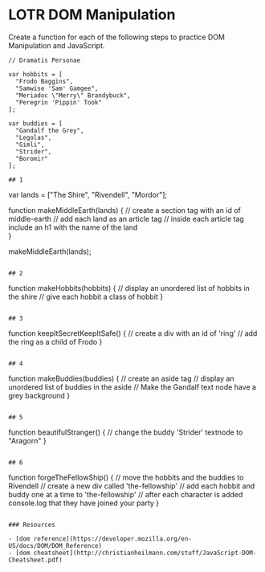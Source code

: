 # LOTR DOM Manipulation

Create a function for each of the following steps to practice DOM Manipulation and JavaScript.

```
// Dramatis Personae

var hobbits = [
  "Frodo Baggins",
  "Samwise 'Sam' Gamgee",
  "Meriadoc \"Merry\" Brandybuck",
  "Peregrin 'Pippin' Took"
];

var buddies = [
  "Gandalf the Grey",
  "Legolas",
  "Gimli",
  "Strider",
  "Boromir"
];

## 1

```
var lands = ["The Shire", "Rivendell", "Mordor"];

function makeMiddleEarth(lands) {
    // create a section tag with an id of middle-earth
    // add each land as an article tag
    // inside each article tag include an h1 with the name of the land      
}

makeMiddleEarth(lands);
```

## 2
```
function makeHobbits(hobbits) {
  // display an unordered list of hobbits in the shire
  // give each hobbit a class of hobbit
}
```

## 3
```
function keepItSecretKeepItSafe() {
  // create a div with an id of 'ring'
  // add the ring as a child of Frodo
}
```

## 4

```
function makeBuddies(buddies) {
  // create an aside tag
  // display an unordered list of buddies in the aside
  // Make the Gandalf text node have a grey background
}
```

## 5

```
function beautifulStranger() {
  // change the buddy 'Strider' textnode to "Aragorn"
}
```

## 6

```
function forgeTheFellowShip() {
  // move the hobbits and the buddies to Rivendell
  // create a new div called 'the-fellowship'
  // add each hobbit and buddy one at a time to 'the-fellowship'
  // after each character is added console.log that they have joined your party
}
```

### Resources

- [dom reference](https://developer.mozilla.org/en-US/docs/DOM/DOM_Reference)
- [dom cheatsheet](http://christianheilmann.com/stuff/JavaScript-DOM-Cheatsheet.pdf)